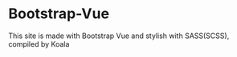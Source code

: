 # Bootstrap-Vue
This site is made with Bootstrap Vue and stylish with SASS(SCSS), compiled by Koala
